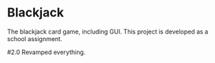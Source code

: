 # Blackjack
The blackjack card game, including GUI.
This project is developed as a school assignment.

#2.0
Revamped everything.